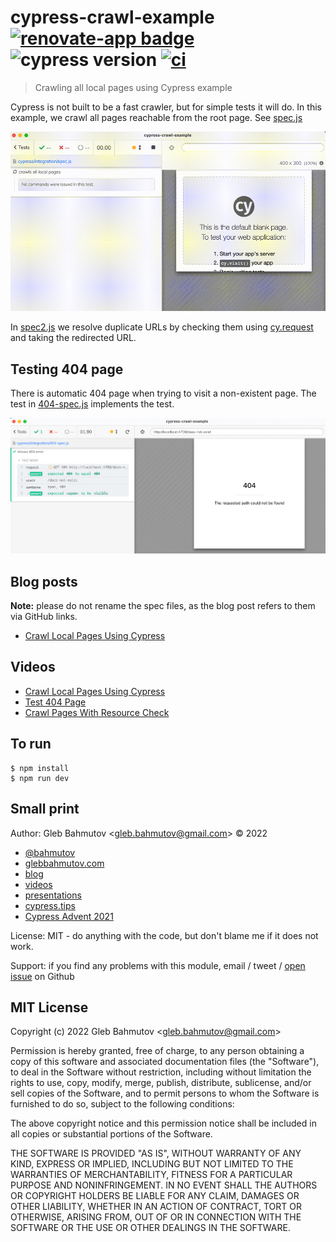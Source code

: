 # cypress-crawl-example [![renovate-app badge][renovate-badge]][renovate-app] ![cypress version](https://img.shields.io/badge/cypress-9.6.0-brightgreen) [![ci](https://github.com/bahmutov/cypress-crawl-example/actions/workflows/ci.yml/badge.svg?branch=main)](https://github.com/bahmutov/cypress-crawl-example/actions/workflows/ci.yml)

> Crawling all local pages using Cypress example

Cypress is not built to be a fast crawler, but for simple tests it will do. In this example, we crawl all pages reachable from the root page. See [spec.js](./cypress/integration/spec.js)

![Crawling local pages](./images/crawl.gif)

In [spec2.js](./cypress/integration/spec2.js) we resolve duplicate URLs by checking them using [cy.request](https://on.cypress.io/request) and taking the redirected URL.

## Testing 404 page

There is automatic 404 page when trying to visit a non-existent page. The test in [404-spec.js](./cypress/integration/404-spec.js) implements the test.

![404 spec](./images/404-spec.png)

## Blog posts

**Note:** please do not rename the spec files, as the blog post refers to them via GitHub links.

- [Crawl Local Pages Using Cypress](https://glebbahmutov.com/blog/crawl-using-cypress/)

## Videos

- [Crawl Local Pages Using Cypress](https://youtu.be/FDNeiwKWdb4)
- [Test 404 Page](https://youtu.be/0OfILKbqbsg)
- [Crawl Pages With Resource Check](https://www.youtube.com/watch?v=h7taQNvj0Cs)

## To run

```
$ npm install
$ npm run dev
```

## Small print

Author: Gleb Bahmutov &lt;gleb.bahmutov@gmail.com&gt; &copy; 2022

- [@bahmutov](https://twitter.com/bahmutov)
- [glebbahmutov.com](https://glebbahmutov.com)
- [blog](https://glebbahmutov.com/blog)
- [videos](https://www.youtube.com/glebbahmutov)
- [presentations](https://slides.com/bahmutov)
- [cypress.tips](https://cypress.tips)
- [Cypress Advent 2021](https://cypresstips.substack.com/)

License: MIT - do anything with the code, but don't blame me if it does not work.

Support: if you find any problems with this module, email / tweet /
[open issue](https://github.com/bahmutov/cypress-crawl-example/issues) on Github

## MIT License

Copyright (c) 2022 Gleb Bahmutov &lt;gleb.bahmutov@gmail.com&gt;

Permission is hereby granted, free of charge, to any person
obtaining a copy of this software and associated documentation
files (the "Software"), to deal in the Software without
restriction, including without limitation the rights to use,
copy, modify, merge, publish, distribute, sublicense, and/or sell
copies of the Software, and to permit persons to whom the
Software is furnished to do so, subject to the following
conditions:

The above copyright notice and this permission notice shall be
included in all copies or substantial portions of the Software.

THE SOFTWARE IS PROVIDED "AS IS", WITHOUT WARRANTY OF ANY KIND,
EXPRESS OR IMPLIED, INCLUDING BUT NOT LIMITED TO THE WARRANTIES
OF MERCHANTABILITY, FITNESS FOR A PARTICULAR PURPOSE AND
NONINFRINGEMENT. IN NO EVENT SHALL THE AUTHORS OR COPYRIGHT
HOLDERS BE LIABLE FOR ANY CLAIM, DAMAGES OR OTHER LIABILITY,
WHETHER IN AN ACTION OF CONTRACT, TORT OR OTHERWISE, ARISING
FROM, OUT OF OR IN CONNECTION WITH THE SOFTWARE OR THE USE OR
OTHER DEALINGS IN THE SOFTWARE.

[renovate-badge]: https://img.shields.io/badge/renovate-app-blue.svg
[renovate-app]: https://renovateapp.com/
